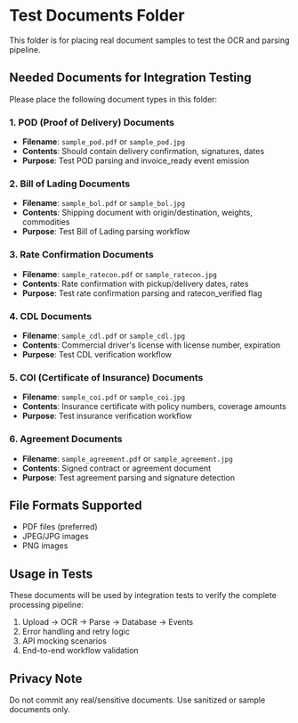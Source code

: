 # Test Documents Folder

This folder is for placing real document samples to test the OCR and parsing pipeline.

## Needed Documents for Integration Testing

Please place the following document types in this folder:

### 1. POD (Proof of Delivery) Documents
- **Filename**: `sample_pod.pdf` or `sample_pod.jpg`
- **Contents**: Should contain delivery confirmation, signatures, dates
- **Purpose**: Test POD parsing and invoice_ready event emission

### 2. Bill of Lading Documents  
- **Filename**: `sample_bol.pdf` or `sample_bol.jpg`
- **Contents**: Shipping document with origin/destination, weights, commodities
- **Purpose**: Test Bill of Lading parsing workflow

### 3. Rate Confirmation Documents
- **Filename**: `sample_ratecon.pdf` or `sample_ratecon.jpg`  
- **Contents**: Rate confirmation with pickup/delivery dates, rates
- **Purpose**: Test rate confirmation parsing and ratecon_verified flag

### 4. CDL Documents
- **Filename**: `sample_cdl.pdf` or `sample_cdl.jpg`
- **Contents**: Commercial driver's license with license number, expiration
- **Purpose**: Test CDL verification workflow

### 5. COI (Certificate of Insurance) Documents
- **Filename**: `sample_coi.pdf` or `sample_coi.jpg`
- **Contents**: Insurance certificate with policy numbers, coverage amounts
- **Purpose**: Test insurance verification workflow

### 6. Agreement Documents
- **Filename**: `sample_agreement.pdf` or `sample_agreement.jpg`
- **Contents**: Signed contract or agreement document
- **Purpose**: Test agreement parsing and signature detection

## File Formats Supported
- PDF files (preferred)
- JPEG/JPG images
- PNG images

## Usage in Tests
These documents will be used by integration tests to verify the complete processing pipeline:
1. Upload → OCR → Parse → Database → Events
2. Error handling and retry logic
3. API mocking scenarios
4. End-to-end workflow validation

## Privacy Note
Do not commit any real/sensitive documents. Use sanitized or sample documents only. 